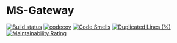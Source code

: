 # MS-Gateway

[![Build status](https://github.com/KonstantinSmelov/Gateway/actions/workflows/maven.yml/badge.svg)](https://github.com/KonstantinSmelov/Gateway/actions/workflows/maven.yml)
[![codecov](https://codecov.io/gh/KonstantinSmelov/Gateway/branch/mvp6/graph/badge.svg)](https://codecov.io/gh/KonstantinSmelov/Gateway)
[![Code Smells](https://sonarcloud.io/api/project_badges/measure?project=KonstantinSmelov_Gateway&metric=code_smells)](https://sonarcloud.io/summary/new_code?id=KonstantinSmelov_Gateway)
[![Duplicated Lines (%)](https://sonarcloud.io/api/project_badges/measure?project=KonstantinSmelov_Gateway&metric=duplicated_lines_density)](https://sonarcloud.io/summary/new_code?id=KonstantinSmelov_Gateway)
[![Maintainability Rating](https://sonarcloud.io/api/project_badges/measure?project=KonstantinSmelov_Gateway&metric=sqale_rating)](https://sonarcloud.io/summary/new_code?id=KonstantinSmelov_Gateway)
